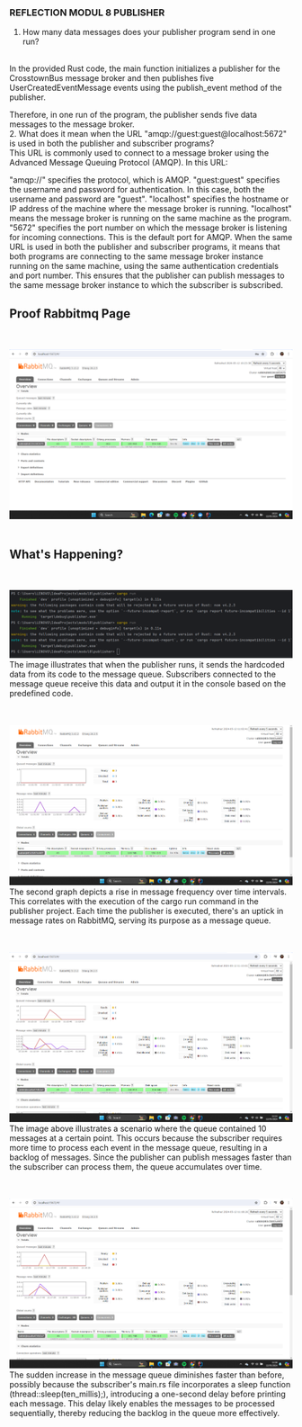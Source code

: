 ### REFLECTION MODUL 8 PUBLISHER

1. How many data messages does your publisher program send in one run?
<br>
In the provided Rust code, the main function initializes a publisher for the CrosstownBus message broker and then publishes five UserCreatedEventMessage events using the publish_event method of the publisher.

Therefore, in one run of the program, the publisher sends five data messages to the message broker.
</br>
2. What does it mean when the URL "amqp://guest:guest@localhost:5672" is used in both the publisher and subscriber programs?
<br>
This URL is commonly used to connect to a message broker using the Advanced Message Queuing Protocol (AMQP). In this URL:

"amqp://" specifies the protocol, which is AMQP.
"guest:guest" specifies the username and password for authentication. In this case, both the username and password are "guest".
"localhost" specifies the hostname or IP address of the machine where the message broker is running. "localhost" means the message broker is running on the same machine as the program.
"5672" specifies the port number on which the message broker is listening for incoming connections. This is the default port for AMQP.
When the same URL is used in both the publisher and subscriber programs, it means that both programs are connecting to the same message broker instance running on the same machine, using the same authentication credentials and port number. This ensures that the publisher can publish messages to the same message broker instance to which the subscriber is subscribed.
</br>

## Proof Rabbitmq Page
<br></br>
![img.png](static/img.png)
<br></br>

## What's Happening?
<br></br>
![img.png](static/img1.png)
<br>The image illustrates that when the publisher runs, it sends the hardcoded data from its code to the message queue. Subscribers connected to the message queue receive this data and output it in the console based on the predefined code.</br>

<br></br>
![img.png](static/img2.png)
<br>The second graph depicts a rise in message frequency over time intervals. This correlates with the execution of the cargo run command in the publisher project. Each time the publisher is executed, there's an uptick in message rates on RabbitMQ, serving its purpose as a message queue.</br>

<br></br>
![img_1.png](static/img_1.png)
<br>The image above illustrates a scenario where the queue contained 10 messages at a certain point. This occurs because the subscriber requires more time to process each event in the message queue, resulting in a backlog of messages. Since the publisher can publish messages faster than the subscriber can process them, the queue accumulates over time.</br>

<br></br>
![img_2.png](static/img_2.png)
<br>The sudden increase in the message queue diminishes faster than before, possibly because the subscriber's main.rs file incorporates a sleep function (thread::sleep(ten_millis);), introducing a one-second delay before printing each message. This delay likely enables the messages to be processed sequentially, thereby reducing the backlog in the queue more effectively.</br>